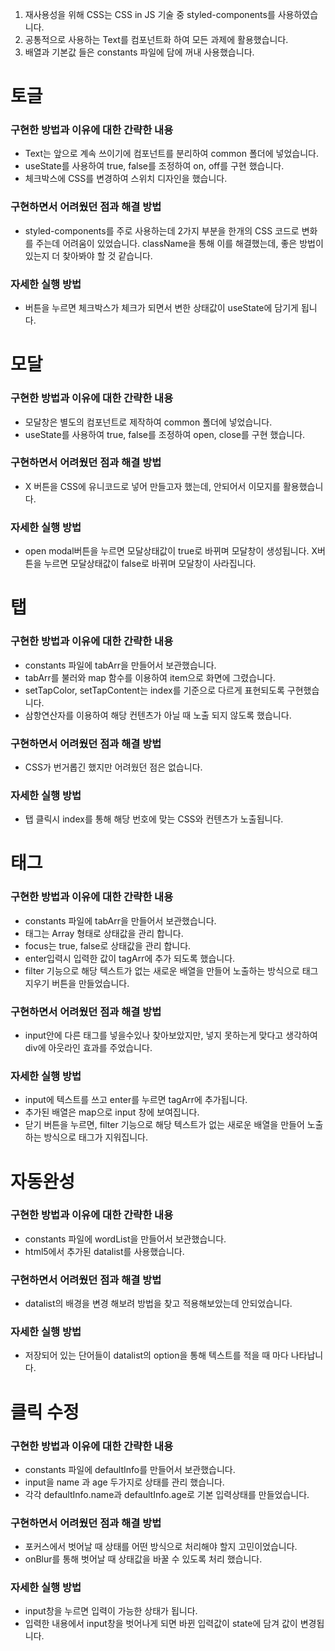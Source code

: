 1. 재사용성을 위해 CSS는 CSS in JS 기술 중 styled-components를 사용하였습니다.
2. 공통적으로 사용하는 Text를 컴포넌트화 하여 모든 과제에 활용했습니다.
3. 배열과 기본값 들은 constants 파일에 담에 꺼내 사용했습니다.

# 토글

### 구현한 방법과 이유에 대한 간략한 내용

- Text는 앞으로 계속 쓰이기에 컴포넌트를 분리하여 common 폴더에 넣었습니다.
- useState를 사용하여 true, false를 조정하여 on, off를 구현 했습니다.
- 체크박스에 CSS를 변경하여 스위치 디자인을 했습니다.

### 구현하면서 어려웠던 점과 해결 방법

- styled-components를 주로 사용하는데 2가지 부분을 한개의 CSS 코드로 변화를 주는데 어려움이 있었습니다. className을 통해 이를 해결했는데, 좋은 방법이 있는지 더 찾아봐야 할 것 같습니다.

 

### 자세한 실행 방법

- 버튼을 누르면 체크박스가 체크가 되면서 변한 상태값이 useState에 담기게 됩니다.

# 모달

### 구현한 방법과 이유에 대한 간략한 내용

- 모달창은 별도의 컴포넌트로 제작하여 common 폴더에 넣었습니다.
- useState를 사용하여 true, false를 조정하여 open, close를 구현 했습니다.

### 구현하면서 어려웠던 점과 해결 방법

- X 버튼을 CSS에 유니코드로 넣어 만들고자 했는데, 안되어서 이모지를 활용했습니다.

### 자세한 실행 방법

- open modal버튼을 누르면 모달상태값이 true로 바뀌며 모달창이 생성됩니다.
X버튼을 누르면 모달상태값이 false로 바뀌며 모달창이 사라집니다.

# 탭

### 구현한 방법과 이유에 대한 간략한 내용

- constants 파일에 tabArr을 만들어서 보관했습니다.
- tabArr를 불러와 map 함수를 이용하여 item으로 화면에 그렸습니다.
- setTapColor, setTapContent는 index를 기준으로 다르게 표현되도록 구현했습니다.
- 삼항연산자를 이용하여 해당 컨텐츠가 아닐 때 노출 되지 않도록 했습니다.

### 구현하면서 어려웠던 점과 해결 방법

- CSS가 번거롭긴 했지만 어려웠던 점은 없습니다.

### 자세한 실행 방법

- 탭 클릭시 index를 통해 해당 번호에 맞는 CSS와 컨텐츠가 노출됩니다.

# 태그

### 구현한 방법과 이유에 대한 간략한 내용

- constants 파일에 tabArr을 만들어서 보관했습니다.
- 태그는 Array 형태로 상태값을 관리 합니다.
- focus는 true, false로  상태값을 관리 합니다.
- enter입력시 입력한 값이 tagArr에 추가 되도록 했습니다.
- filter 기능으로 해당 텍스트가 없는 새로운 배열을 만들어 노출하는 방식으로 태그 지우기 버튼을 만들었습니다.

### 구현하면서 어려웠던 점과 해결 방법

- input안에 다른 태그를 넣을수있나 찾아보았지만, 넣지 못하는게 맞다고 생각하여
div에 아웃라인 효과를 주었습니다.

### 자세한 실행 방법

- input에 텍스트를 쓰고 enter를 누르면 tagArr에 추가됩니다.
- 추가된 배열은 map으로 input 창에 보여집니다.
- 닫기 버튼을 누르면, filter 기능으로 해당 텍스트가 없는 새로운 배열을 만들어 노출하는 방식으로 태그가 지워집니다.

# 자동완성

### 구현한 방법과 이유에 대한 간략한 내용

- constants 파일에 wordList을 만들어서 보관했습니다.
- html5에서 추가된 datalist를 사용했습니다.

### 구현하면서 어려웠던 점과 해결 방법

- datalist의 배경을 변경 해보려 방법을 찾고 적용해보았는데 안되었습니다.

### 자세한 실행 방법

- 저장되어 있는 단어들이 datalist의 option을 통해 텍스트를 적을 때 마다 나타납니다.

# 클릭 수정

### 구현한 방법과 이유에 대한 간략한 내용

- constants 파일에 defaultInfo를 만들어서 보관했습니다.
- input을 name 과 age 두가지로 상태를 관리 했습니다.
- 각각 defaultInfo.name과 defaultInfo.age로 기본 입력상태를 만들었습니다.

### 구현하면서 어려웠던 점과 해결 방법

- 포커스에서 벗어날 때 상태를 어떤 방식으로 처리해야 할지 고민이었습니다.
- onBlur를 통해 벗어날 때 상태값을 바꿀 수 있도록 처리 했습니다.

### 자세한 실행 방법

- input창을 누르면 입력이 가능한 상태가 됩니다.
- 입력한 내용에서 input창을 벗어나게 되면 바뀐 입력값이 state에 담겨 값이 변경됩니다.
